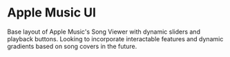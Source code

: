 # Apple Music UI

Base layout of Apple Music's Song Viewer with dynamic sliders and playback buttons. Looking to incorporate interactable features and dynamic gradients based on song covers in the future.

![]()
